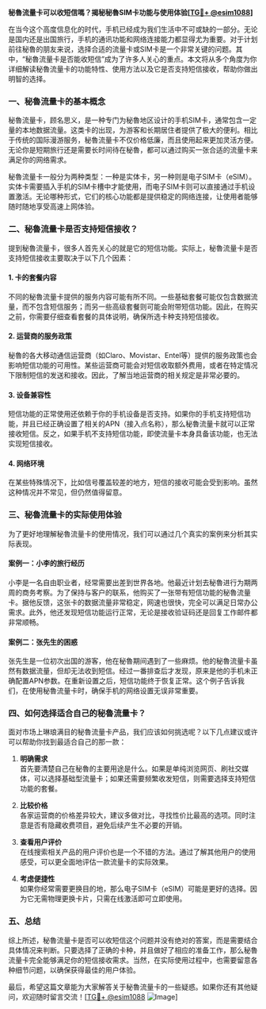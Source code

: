 **秘魯流量卡可以收短信嗎？揭秘秘魯SIM卡功能与使用体验[[TG💪+ @esim1088](https://t.me/s/esim1088)]**

在当今这个高度信息化的时代，手机已经成为我们生活中不可或缺的一部分。无论是国内还是出国旅行，手机的通讯功能和网络连接能力都显得尤为重要。对于计划前往秘魯的朋友来说，选择合适的流量卡或SIM卡是一个非常关键的问题。其中，“秘魯流量卡是否能收短信”成为了许多人关心的重点。本文将从多个角度为你详细解读秘魯流量卡的功能特性、使用方法以及它是否支持短信接收，帮助你做出明智的选择。

### 一、秘魯流量卡的基本概念

秘魯流量卡，顾名思义，是一种专门为秘魯地区设计的手机SIM卡，通常包含一定量的本地数据流量。这类卡的出现，为游客和长期居住者提供了极大的便利。相比于传统的国际漫游服务，秘魯流量卡不仅价格低廉，而且使用起来更加灵活方便。无论你是短期旅行还是需要长时间待在秘魯，都可以通过购买一张合适的流量卡来满足你的网络需求。

秘魯流量卡一般分为两种类型：一种是实体卡，另一种则是电子SIM卡（eSIM）。实体卡需要插入手机的SIM卡槽中才能使用，而电子SIM卡则可以直接通过手机设置激活。无论哪种形式，它们的核心功能都是提供稳定的网络连接，让使用者能够随时随地享受高速上网体验。

### 二、秘魯流量卡是否支持短信接收？

提到秘魯流量卡，很多人首先关心的就是它的短信功能。实际上，秘魯流量卡是否支持短信接收主要取决于以下几个因素：

#### 1. **卡的套餐内容**
   不同的秘魯流量卡提供的服务内容可能有所不同。一些基础套餐可能仅包含数据流量，而不包含短信服务；而另一些高级套餐则可能会附带短信功能。因此，在购买之前，你需要仔细查看套餐的具体说明，确保所选卡种支持短信接收。

#### 2. **运营商的服务政策**
   秘魯的各大移动通信运营商（如Claro、Movistar、Entel等）提供的服务政策也会影响短信功能的可用性。某些运营商可能会对短信收取额外费用，或者在特定情况下限制短信的发送和接收。因此，了解当地运营商的相关规定是非常必要的。

#### 3. **设备兼容性**
   短信功能的正常使用还依赖于你的手机设备是否支持。如果你的手机支持短信功能，并且已经正确设置了相关的APN（接入点名称），那么秘魯流量卡就可以正常接收短信。反之，如果手机不支持短信功能，即使流量卡本身具备该功能，也无法实现短信接收。

#### 4. **网络环境**
   在某些特殊情况下，比如信号覆盖较差的地方，短信的接收可能会受到影响。虽然这种情况并不常见，但仍然值得留意。

### 三、秘魯流量卡的实际使用体验

为了更好地理解秘魯流量卡的使用情况，我们可以通过几个真实的案例来分析其实际表现。

#### 案例一：小李的旅行经历
小李是一名自由职业者，经常需要出差到世界各地。他最近计划去秘魯进行为期两周的商务考察。为了保持与客户的联系，他购买了一张带有短信功能的秘魯流量卡。据他反馈，这张卡的数据流量非常稳定，网速也很快，完全可以满足日常办公需求。此外，他还发现短信功能运行正常，无论是接收验证码还是回复工作邮件都非常顺畅。

#### 案例二：张先生的困惑
张先生是一位初次出国的游客，他在秘魯期间遇到了一些麻烦。他的秘魯流量卡虽然有数据流量，但却无法收到短信。经过一番排查后才发现，原来是他的手机未正确配置APN参数。在重新设置之后，短信功能终于恢复正常。这个例子告诉我们，在使用秘魯流量卡时，确保手机的网络设置无误非常重要。

### 四、如何选择适合自己的秘魯流量卡？

面对市场上琳琅满目的秘魯流量卡产品，我们应该如何挑选呢？以下几点建议或许可以帮助你找到最适合自己的那一款：

1. **明确需求**  
   首先要清楚自己在秘魯的主要用途是什么。如果是单纯浏览网页、刷社交媒体，可以选择基础型流量卡；如果还需要频繁收发短信，则需要选择支持短信功能的套餐。

2. **比较价格**  
   各家运营商的价格差异较大，建议多做对比，寻找性价比最高的选项。同时注意是否有隐藏收费项目，避免后续产生不必要的开销。

3. **查看用户评价**  
   在线搜索相关产品的用户评价也是一个不错的方法。通过了解其他用户的使用感受，可以更全面地评估一款流量卡的实际效果。

4. **考虑便捷性**  
   如果你经常需要更换目的地，那么电子SIM卡（eSIM）可能是更好的选择。因为它无需物理更换卡片，只需在线激活即可立即使用。

### 五、总结

综上所述，秘魯流量卡是否可以收短信这个问题并没有绝对的答案，而是需要结合具体情况来判断。只要选择了正确的卡种，并且做好了相应的准备工作，那么秘魯流量卡完全能够满足你的短信接收需求。当然，在实际使用过程中，也需要留意各种细节问题，以确保获得最佳的用户体验。

最后，希望这篇文章能为大家解答关于秘魯流量卡的一些疑惑。如果你还有其他疑问，欢迎随时留言交流！[[TG💪+ @esim1088](https://t.me/s/esim1088) ![Image](https://i.postimg.cc/4NQfJmqS/Snipaste-2025-05-13-00-14-12.png)]